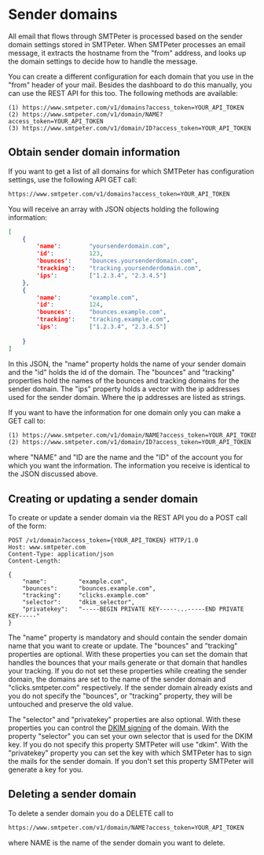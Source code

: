 # Sender domains

All email that flows through SMTPeter is processed based on the sender
domain settings stored in SMTPeter. When SMTPeter processes an email 
message, it extracts the hostname from the "from" address, and looks
up the domain settings to decide how to handle the message.

You can create a different configuration for each domain that you use in 
the "from" header of your mail. Besides the dashboard to do this manually,
you can use the REST API for this too. The following methods
are available:

````text
(1) https://www.smtpeter.com/v1/domains?access_token=YOUR_API_TOKEN
(2) https://www.smtpeter.com/v1/domain/NAME?access_token=YOUR_API_TOKEN
(3) https://www.smtpeter.com/v1/domain/ID?access_token=YOUR_API_TOKEN
````

## Obtain sender domain information

If you want to get a list of all domains for which SMTPeter has configuration
settings, use the following API GET call:

```txt
https://www.smtpeter.com/v1/domains?access_token=YOUR_API_TOKEN
```

You will receive an array with JSON objects holding the following information:

```JSON
[
    {
        'name':        "yoursenderdomain.com",
        'id':          123,
        'bounces':     "bounces.yoursenderdomain.com",
        'tracking':    "tracking.yoursenderdomain.com",
        'ips':         ["1.2.3.4", "2.3.4.5"]
    }, 
    {
        'name':        "example.com",
        'id':          124,
        'bounces':     "bounces.example.com",
        'tracking':    "tracking.example.com",
        'ips':         ["1.2.3.4", "2.3.4.5"]
    
    }
]
```

In this JSON, the "name" property holds the name of your sender domain and the
"id" holds the id of the domain. The "bounces" and  "tracking"
properties hold the names of the bounces and tracking domains for the
sender domain. The "ips" property holds a vector with the ip addresses
used for the sender domain. Where the ip addresses are listed as strings.

If you want to have the information for one domain only you can make a GET
call to:

```txt
(1) https://www.smtpeter.com/v1/domain/NAME?access_token=YOUR_API_TOKEN
(2) https://www.smtpeter.com/v1/domain/ID?access_token=YOUR_API_TOKEN
```
where "NAME" and "ID are the name and the "ID" of the account you for
which you want the information. The information you receive is identical
to the JSON discussed above.


## Creating or updating a sender domain

To create or update a sender domain via the REST API you do a POST call
of the form:

```text
POST /v1/domain?access_token={YOUR_API_TOKEN} HTTP/1.0
Host: www.smtpeter.com
Content-Type: application/json
Content-Length: 

{
    "name":         "example.com",
    "bounces":      "bounces.example.com",
    "tracking":     "clicks.example.com"
    "selector":     "dkim_selector",
    "privatekey":   "-----BEGIN PRIVATE KEY-----...-----END PRIVATE KEY-----"
}
```
The "name" property is mandatory and should contain the sender domain name
that you want to create or update. The "bounces" and "tracking" properties are optional.
With these properties you can set the domain that handles the bounces that
your mails generate or that domain that handles your tracking. If you do
not set these properties while creating the sender domain, the domains
are set to the name of the sender domain and "clicks.smtpeter.com" respectively.
If the sender domain already exists and you do not specify the "bounces", 
or "tracking" property, they will be untouched and preserve the old value.

The "selector" and "privatekey" properties are also optional. With these
properties you can control the [DKIM signing](dkim-signing) of the domain.
With the property "selector" you can set your own selector that is used
for the DKIM key. If you do not specify this property SMTPeter will use
"dkim". With the "privatekey" property you can set the key with which
SMTPeter has to sign the mails for the sender domain. If you don't set
this property SMTPeter will generate a key for you.


## Deleting a sender domain

To delete a sender domain you do a DELETE call to
```txt
https://www.smtpeter.com/v1/domain/NAME?access_token=YOUR_API_TOKEN
```
where NAME is the name of the sender domain you want to delete.
